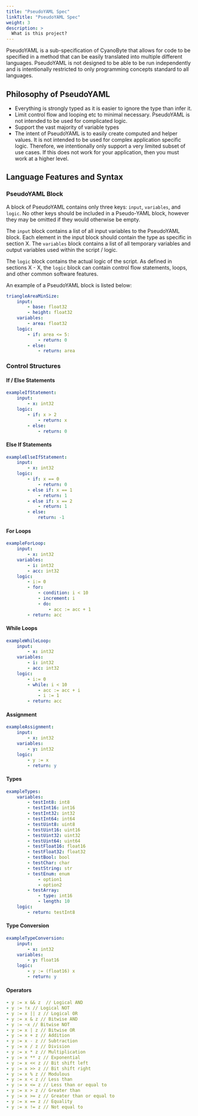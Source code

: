```yaml
---
title: "PseudoYAML Spec"
linkTitle: "PseudoYAML Spec"
weight: 3
description: >
  What is this project?
---
```


PseudoYAML is a sub-specification of CyanoByte that allows for code to be specified in a method that can be easily translated into multiple different languages. PseudoYAML is not designed to be able to be run independently and is intentionally restricted to only programming concepts standard to all languages.

## Philosophy of PseudoYAML

- Everything is strongly typed as it is easier to ignore the type than infer it.
- Limit control flow and looping etc to minimal necessary. PseudoYAML is not intended to be used for complicated logic.
- Support the vast majority of variable types
- The intent of PseudoYAML is to easily create computed and helper values. It is not intended to be used for complex application specific logic. Therefore, we intentionally only support a very limited subset of use cases. If this does not work for your application, then you must work at a higher level.

## Language Features and Syntax
### PseudoYAML Block

A block of PseudoYAML contains only three keys: `input`, `variables`, and `logic`. No other keys should be included in a Pseudo-YAML block, however they may be omitted if they would otherwise be empty.

The `input` block contains a list of all input variables to the PseudoYAML block. Each element in the input block should contain the type as specific in section X. The `variables` block contains a list of all temporary variables and output variables used within the script / logic.

The `logic` block contains the actual logic of the script. As defined in sections X - X, the `logic` block can contain control flow statements, loops, and other common software features.

An example of a PseudoYAML block is listed below:

```yaml
triangleAreaMinSize:
    input:
        - base: float32
        - height: float32
    variables:
        - area: float32
    logic:
        - if: area <= 5:
            - return: 0
        - else:
            - return: area
```

### Control Structures

#### If / Else Statements

```yaml
exampleIfStatement:
    input:
        - x: int32
    logic:
        - if: x > 2
            - return: x
        - else:
            - return: 0
```

#### Else If Statements

```yaml
exampleElseIfStatement:
    input:
        - x: int32
    logic:
        - if: x == 0
            - return: 0
        - else if: x == 1
            - return: 1
        - else if: x == 2
            - return: 1
        - else:
            return: -1
```

#### For Loops

```yaml
exampleForLoop:
    input:
        - x: int32
    variables:
        - i: int32
        - acc: int32
    logic:
        - i:= 0
        - for:
            - condition: i < 10
            - increment: i
            - do:
                - acc := acc + 1
        - return: acc
```

#### While Loops

```yaml
exampleWhileLoop:
    input:
        - x: int32
    variables:
        - i: int32
        - acc: int32
    logic:
        - i:= 0
        - while: i < 10
            - acc := acc + i
            - i := 1
        - return: acc
```

#### Assignment

```yaml
exampleAssignment:
    input:
        - x: int32
    variables:
        - y: int32
    logic:
        - y := x
        - return: y
```

#### Types

```yaml
exampleTypes:
    variables:
        - testInt8: int8
        - testInt16: int16
        - testInt32: int32
        - testInt64: int64
        - testUint8: uint8
        - testUint16: uint16
        - testUint32: uint32
        - testUint64: uint64
        - testFloat16: float16
        - testFloat32: float32
        - testBool: bool
        - testChar: char
        - testString: str
        - testEnum: enum
            - option1
            - option2
        - testArray:
            - type: int16
            - length: 10
    logic:
        - return: testInt8
```

#### Type Conversion

```yaml
exampleTypeConversion:
    input:
        - x: int32
    variables:
        - y: float16
    logic:
        - y := (float16) x
        - return: y
```

#### Operators

```yaml
- y := x && z  // Logical AND
- y := !x // Logical NOT
- y := x || z // Logical OR
- y := x & z // Bitwise AND
- y := ~x // Bitwise NOT
- y := x | z // Bitwise OR
- y := x + z // Addition
- y := x - z // Subtraction
- y := x / z // Division
- y := x * z // Multiplication
- y := x ** z // Exponential
- y := x << z // Bit shift left
- y := x >> z // Bit shift right
- y := x % z // Modulous
- y := x < z // Less than
- y := x <= z // Less than or equal to
- y := x > z // Greater than
- y := x >= z // Greater than or equal to
- y := x == z // Equality
- y := x != z // Not equal to
```